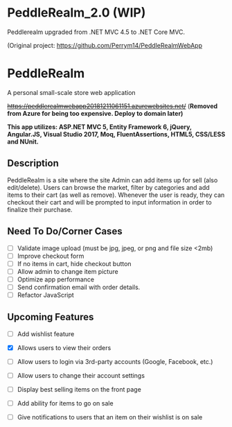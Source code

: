 # PeddleRealm_2.0 (WIP)
Peddlerealm upgraded from .NET MVC 4.5 to .NET Core MVC.

(Original project: https://github.com/Perrym14/PeddleRealmWebApp

# PeddleRealm
A personal small-scale store web application

~~https://peddlerealmwebapp20181211061151.azurewebsites.net/~~ (**Removed from Azure for being too expensive. Deploy to domain later)**

**This app utilizes: ASP.NET MVC 5, Entity Framework 6, jQuery, Angular.JS, Visual Studio 2017, Moq, FluentAssertions, HTML5, CSS/LESS and NUnit.**

## Description
PeddleRealm is a site where the site Admin can add items up for sell (also edit/delete). Users can browse the market, filter by categories and add items to their cart (as well as remove). Whenever the user is ready, they can checkout their cart and will be prompted to input information in order to finalize their purchase. 

## Need To Do/Corner Cases
- [ ] Validate image upload (must be jpg, jpeg, or png and file size <2mb)
- [ ] Improve checkout form
- [ ] If no items in cart, hide checkout button
- [ ] Allow admin to change item picture
- [ ] Optimize app performance
- [ ] Send confirmation email with order details.
- [ ] Refactor JavaScript
  
## Upcoming Features
- [ ] Add wishlist feature
- [x] Allows users to view their orders
- [ ] Allow users to login via 3rd-party accounts (Google, Facebook, etc.)
- [ ] Allow users to change their account settings
- [ ] Display best selling items on the front page
- [ ] Add ability for items to go on sale
- [ ] Give notifications to users that an item on their wishlist is on sale

